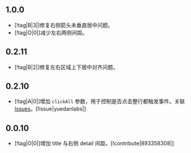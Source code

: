 ## 1.0.0

- [!tag|B|3|]修复右侧箭头未垂直居中问题。
- [!tag|O|0|]减少左右两侧间距。

## 0.2.11

- [!tag|B|2|]修复左右区域上下居中对齐问题。

## 0.2.10

- [!tag|A|0|]增加 `clickAll` 参数，用于控制是否点击整行都触发事件。关联 [Issues](https://github.com/any-tdf/stdf/issues/7)。[!issue|yuedanlabs|]

## 0.0.10

- [!tag|O|0|]增加 title 与右侧 detail 间距。[!contribute|893358308|]
